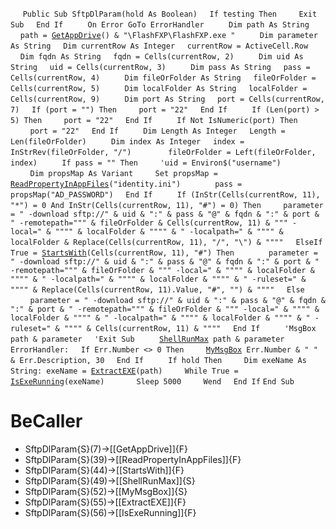 &nbsp;&nbsp;&nbsp;&nbsp;
`Public Sub SftpDlParam(hold As Boolean)`
&nbsp;&nbsp;&nbsp;&nbsp;`If testing Then`
&nbsp;&nbsp;&nbsp;&nbsp;&nbsp;&nbsp;&nbsp;&nbsp;`Exit Sub`
&nbsp;&nbsp;&nbsp;&nbsp;`End If`
&nbsp;&nbsp;&nbsp;&nbsp;
&nbsp;&nbsp;&nbsp;&nbsp;`On Error GoTo ErrorHandler`
&nbsp;&nbsp;&nbsp;&nbsp;
&nbsp;&nbsp;&nbsp;&nbsp;`Dim path As String`
&nbsp;&nbsp;&nbsp;&nbsp;`path = `[`GetAppDrive`](GetAppDrive)`() & "\FlashFXP\FlashFXP.exe "`
&nbsp;&nbsp;&nbsp;&nbsp;
&nbsp;&nbsp;&nbsp;&nbsp;`Dim parameter As String`
&nbsp;&nbsp;&nbsp;&nbsp;`Dim currentRow As Integer`
&nbsp;&nbsp;&nbsp;&nbsp;`currentRow = ActiveCell.Row`
&nbsp;&nbsp;&nbsp;&nbsp;
&nbsp;&nbsp;&nbsp;&nbsp;`Dim fqdn As String`
&nbsp;&nbsp;&nbsp;&nbsp;`fqdn = Cells(currentRow, 2)`
&nbsp;&nbsp;&nbsp;&nbsp;
&nbsp;&nbsp;&nbsp;&nbsp;`Dim uid As String`
&nbsp;&nbsp;&nbsp;&nbsp;`uid = Cells(currentRow, 3)`
&nbsp;&nbsp;&nbsp;&nbsp;
&nbsp;&nbsp;&nbsp;&nbsp;`Dim pass As String`
&nbsp;&nbsp;&nbsp;&nbsp;`pass = Cells(currentRow, 4)`
&nbsp;&nbsp;&nbsp;&nbsp;
&nbsp;&nbsp;&nbsp;&nbsp;`Dim fileOrFolder As String`
&nbsp;&nbsp;&nbsp;&nbsp;`fileOrFolder = Cells(currentRow, 5)`
&nbsp;&nbsp;&nbsp;&nbsp;
&nbsp;&nbsp;&nbsp;&nbsp;`Dim localFolder As String`
&nbsp;&nbsp;&nbsp;&nbsp;`localFolder = Cells(currentRow, 9)`
&nbsp;&nbsp;&nbsp;&nbsp;
&nbsp;&nbsp;&nbsp;&nbsp;`Dim port As String`
&nbsp;&nbsp;&nbsp;&nbsp;`port = Cells(currentRow, 7)`
&nbsp;&nbsp;&nbsp;&nbsp;`If (port = "") Then`
&nbsp;&nbsp;&nbsp;&nbsp;&nbsp;&nbsp;&nbsp;&nbsp;`port = "22"`
&nbsp;&nbsp;&nbsp;&nbsp;`End If`
&nbsp;&nbsp;&nbsp;&nbsp;
&nbsp;&nbsp;&nbsp;&nbsp;`If (Len(port) > 5) Then`
&nbsp;&nbsp;&nbsp;&nbsp;&nbsp;&nbsp;&nbsp;&nbsp;`port = "22"`
&nbsp;&nbsp;&nbsp;&nbsp;`End If`
&nbsp;&nbsp;&nbsp;&nbsp;
&nbsp;&nbsp;&nbsp;&nbsp;`If Not IsNumeric(port) Then`
&nbsp;&nbsp;&nbsp;&nbsp;&nbsp;&nbsp;&nbsp;&nbsp;`port = "22"`
&nbsp;&nbsp;&nbsp;&nbsp;`End If`
&nbsp;&nbsp;&nbsp;&nbsp;
&nbsp;&nbsp;&nbsp;&nbsp;`Dim Length As Integer`
&nbsp;&nbsp;&nbsp;&nbsp;`Length = Len(fileOrFolder)`
&nbsp;&nbsp;&nbsp;&nbsp;
&nbsp;&nbsp;&nbsp;&nbsp;`Dim index As Integer`
&nbsp;&nbsp;&nbsp;&nbsp;`index = InStrRev(fileOrFolder, "/")`
&nbsp;&nbsp;&nbsp;&nbsp;
&nbsp;&nbsp;&nbsp;&nbsp;
&nbsp;&nbsp;&nbsp;&nbsp;`fileOrFolder = Left(fileOrFolder, index)`
&nbsp;&nbsp;&nbsp;&nbsp;
&nbsp;&nbsp;&nbsp;&nbsp;`If pass = "" Then`
&nbsp;&nbsp;&nbsp;&nbsp;&nbsp;&nbsp;&nbsp;&nbsp;`'uid = Environ$("username")`
&nbsp;&nbsp;&nbsp;&nbsp;
&nbsp;&nbsp;&nbsp;&nbsp;&nbsp;&nbsp;&nbsp;&nbsp;`Dim propsMap As Variant`
&nbsp;&nbsp;&nbsp;&nbsp;&nbsp;&nbsp;&nbsp;&nbsp;`Set propsMap = `[`ReadPropertyInAppFiles`](ReadPropertyInAppFiles)`("identity.ini")`
&nbsp;&nbsp;&nbsp;&nbsp;
&nbsp;&nbsp;&nbsp;&nbsp;&nbsp;&nbsp;&nbsp;&nbsp;`pass = propsMap("AD_PASSWORD")`
&nbsp;&nbsp;&nbsp;&nbsp;`End If`
&nbsp;&nbsp;&nbsp;&nbsp;
&nbsp;&nbsp;&nbsp;&nbsp;`If (InStr(Cells(currentRow, 11), "*") = 0 And InStr(Cells(currentRow, 11), "#") = 0) Then`
&nbsp;&nbsp;&nbsp;&nbsp;&nbsp;&nbsp;&nbsp;&nbsp;`parameter = " -download sftp://" & uid & ":" & pass & "@" & fqdn & ":" & port & " -remotepath=""" & fileOrFolder & Cells(currentRow, 11) & """ -local=" & """" & localFolder & """" & " -localpath=" & """" & localFolder & Replace(Cells(currentRow, 11), "/", "\") & """"`
&nbsp;&nbsp;&nbsp;&nbsp;`ElseIf True = `[`StartsWith`](StartsWith)`(Cells(currentRow, 11), "#") Then`
&nbsp;&nbsp;&nbsp;&nbsp;
&nbsp;&nbsp;&nbsp;&nbsp;&nbsp;&nbsp;&nbsp;&nbsp;`parameter = " -download sftp://" & uid & ":" & pass & "@" & fqdn & ":" & port & " -remotepath=""" & fileOrFolder & """ -local=" & """" & localFolder & """" & " -localpath=" & """" & localFolder & """" & " -ruleset=" & """" & Replace(Cells(currentRow, 11).Value, "#", "") & """"`
&nbsp;&nbsp;&nbsp;&nbsp;`Else`
&nbsp;&nbsp;&nbsp;&nbsp;&nbsp;&nbsp;&nbsp;&nbsp;`parameter = " -download sftp://" & uid & ":" & pass & "@" & fqdn & ":" & port & " -remotepath=""" & fileOrFolder & """ -local=" & """" & localFolder & """" & " -localpath=" & """" & localFolder & """" & " -ruleset=" & """" & Cells(currentRow, 11) & """"`
&nbsp;&nbsp;&nbsp;&nbsp;`End If`
&nbsp;&nbsp;&nbsp;&nbsp;
&nbsp;&nbsp;&nbsp;&nbsp;`'MsgBox path & parameter`
&nbsp;&nbsp;&nbsp;&nbsp;`'Exit Sub`
&nbsp;&nbsp;&nbsp;&nbsp;
&nbsp;&nbsp;&nbsp;&nbsp;[`ShellRunMax`](ShellRunMax)` path & parameter`
&nbsp;&nbsp;&nbsp;&nbsp;
`ErrorHandler:`
&nbsp;&nbsp;&nbsp;&nbsp;`If Err.Number <> 0 Then`
&nbsp;&nbsp;&nbsp;&nbsp;&nbsp;&nbsp;&nbsp;&nbsp;[`MyMsgBox`](MyMsgBox)` Err.Number & " " & Err.Description, 30`
&nbsp;&nbsp;&nbsp;&nbsp;`End If`
&nbsp;&nbsp;&nbsp;&nbsp;
&nbsp;&nbsp;&nbsp;&nbsp;`If hold Then`
&nbsp;&nbsp;&nbsp;&nbsp;&nbsp;&nbsp;&nbsp;&nbsp;`Dim exeName As String: exeName = `[`ExtractEXE`](ExtractEXE)`(path)`
&nbsp;&nbsp;&nbsp;&nbsp;&nbsp;&nbsp;&nbsp;&nbsp;`While True = `[`IsExeRunning`](IsExeRunning)`(exeName)`
&nbsp;&nbsp;&nbsp;&nbsp;&nbsp;&nbsp;&nbsp;&nbsp;&nbsp;&nbsp;&nbsp;&nbsp;`Sleep 5000`
&nbsp;&nbsp;&nbsp;&nbsp;&nbsp;&nbsp;&nbsp;&nbsp;`Wend`
&nbsp;&nbsp;&nbsp;&nbsp;`End If`
`End Sub`


# BeCaller
- SftpDlParam{S}(7)->[[GetAppDrive]]{F}
- SftpDlParam{S}(39)->[[ReadPropertyInAppFiles]]{F}
- SftpDlParam{S}(44)->[[StartsWith]]{F}
- SftpDlParam{S}(49)->[[ShellRunMax]]{S}
- SftpDlParam{S}(52)->[[MyMsgBox]]{S}
- SftpDlParam{S}(55)->[[ExtractEXE]]{F}
- SftpDlParam{S}(56)->[[IsExeRunning]]{F}

